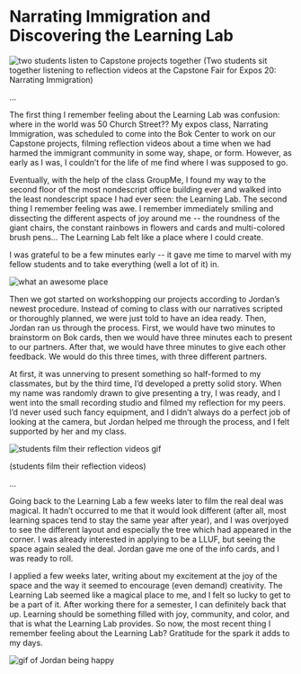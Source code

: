 # Narrating Immigration and Discovering the Learning Lab 

![two students listen to Capstone projects together](https://files.slack.com/files-pri/T0HTW3H0V-F013NJBVD3M/20191209_004_expos20rennix_capstoneevent_5d4b_009.mov_17481912.jpg?pub_secret=9b6fa15ffc)
(Two students sit together listening to reflection videos at the Capstone Fair for Expos 20: Narrating Immigration)

...

The first thing I remember feeling about the Learning Lab was confusion: where in the world was 50 Church Street?? My expos class, Narrating Immigration, was scheduled to come into the Bok Center to work on our Capstone projects, filming reflection videos about a time when we had harmed the immigrant community in some way, shape, or form. However, as early as I was, I couldn’t for the life of me find where I was supposed to go. 

Eventually, with the help of the class GroupMe, I found my way to the second floor of the most nondescript office building ever and walked into the least nondescript space I had ever seen: the Learning Lab. The second thing I remember feeling was awe. I remember immediately smiling and dissecting the different aspects of joy around me -- the roundness of the giant chairs, the constant rainbows in flowers and cards and multi-colored brush pens… The Learning Lab felt like a place where I could create. 

I was grateful to be a few minutes early -- it gave me time to marvel with my fellow students and to take everything (well a lot of it) in. 

![what an awesome place](https://files.slack.com/files-pri/T0HTW3H0V-F013N1X0279/bok_collage.png?pub_secret=fa55d68c6c)

Then we got started on workshopping our projects according to Jordan’s newest procedure. Instead of coming to class with our narratives scripted or thoroughly planned, we were just told to have an idea ready. Then, Jordan ran us through the process. First, we would have two minutes to brainstorm on Bok cards, then we would have three minutes each to present to our partners. After that, we would have three minutes to give each other feedback. We would do this three times, with three different partners. 

At first, it was unnerving to present something so half-formed to my classmates, but by the third time, I’d developed a pretty solid story. When my name was randomly drawn to give presenting a try, I was ready, and I went into the small recording studio and filmed my reflection for my peers. I’d never used such fancy equipment, and I didn’t always do a perfect job of looking at the camera, but Jordan helped me through the process, and I felt supported by her and my class. 

![students film their reflection videos gif](https://media.giphy.com/media/Y4hvypY5lluU38f9aU/giphy.gif)

(students film their reflection videos) 

...

Going back to the Learning Lab a few weeks later to film the real deal was magical. It hadn’t occurred to me that it would look different (after all, most learning spaces tend to stay the same year after year), and I was overjoyed to see the different layout and especially the tree which had appeared in the corner. I was already interested in applying to be a LLUF, but seeing the space again sealed the deal. Jordan gave me one of the info cards, and I was ready to roll. 

I applied a few weeks later, writing about my excitement at the joy of the space and the way it seemed to encourage (even demand) creativity. The Learning Lab seemed like a magical place to me, and I felt so lucky to get to be a part of it. After working there for a semester, I can definitely back that up. Learning should be something filled with joy, community, and color, and that is what the Learning Lab provides. So now, the most recent thing I remember feeling about the Learning Lab? Gratitude for the spark it adds to my days. 

![gif of Jordan being happy](https://files.slack.com/files-pri/T0HTW3H0V-F013RDY4N1Y/jordayhappydance_360.gif?pub_secret=0906511b8e)
